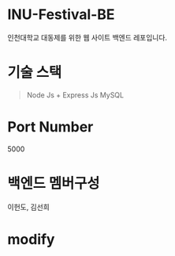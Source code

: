 # INU-Festival-BE
인천대학교 대동제를 위한 웹 사이트 백엔드 레포입니다.

# 기술 스택
> Node Js + Express Js
> MySQL

# Port Number
5000

# 백엔드 멤버구성
이헌도, 김선희

# modify